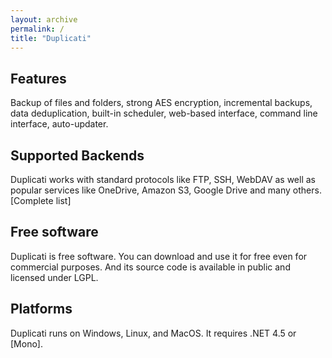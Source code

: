 ```yaml
---
layout: archive
permalink: /
title: "Duplicati"
---
```




<div class="tiles">

<div class="tile">
  <h2 class="post-title">Features</h2>
  <p class="post-excerpt">Backup of files and folders, strong AES encryption, incremental backups, data deduplication, built-in scheduler, web-based interface, command line interface, auto-updater.</p>
</div>

<div class="tile">
  <h2 class="post-title">Supported Backends</h2>
  <p class="post-excerpt">Duplicati works with standard protocols like FTP, SSH, WebDAV as well as popular services like OneDrive, Amazon S3, Google Drive and many others. [Complete list]</p>
</div>

<div class="tile">
  <h2 class="post-title">Free software</h2>
  <p class="post-excerpt">Duplicati is free software. You can download and use it for free even for commercial purposes. And its source code is available in public and licensed under LGPL.</p>
</div>

<div class="tile">
  <h2 class="post-title">Platforms</h2>
  <p class="post-excerpt">Duplicati runs on Windows, Linux, and MacOS. It requires .NET 4.5 or [Mono].</p>
</div>

</div>
